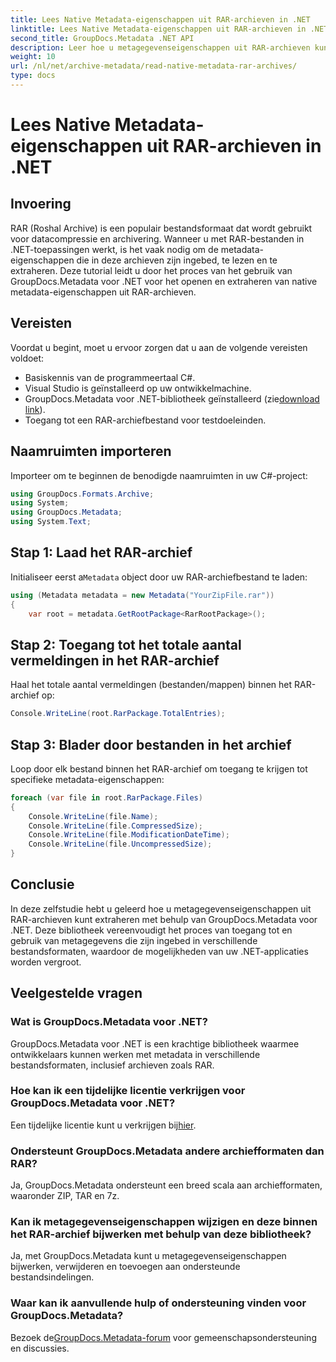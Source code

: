 ```yaml
---
title: Lees Native Metadata-eigenschappen uit RAR-archieven in .NET
linktitle: Lees Native Metadata-eigenschappen uit RAR-archieven in .NET
second_title: GroupDocs.Metadata .NET API
description: Leer hoe u metagegevenseigenschappen uit RAR-archieven kunt extraheren met GroupDocs.Metadata voor .NET in C#. Ontdek moeiteloos bestandsdetails.
weight: 10
url: /nl/net/archive-metadata/read-native-metadata-rar-archives/
type: docs
---
```

# Lees Native Metadata-eigenschappen uit RAR-archieven in .NET

## Invoering
RAR (Roshal Archive) is een populair bestandsformaat dat wordt gebruikt voor datacompressie en archivering. Wanneer u met RAR-bestanden in .NET-toepassingen werkt, is het vaak nodig om de metadata-eigenschappen die in deze archieven zijn ingebed, te lezen en te extraheren. Deze tutorial leidt u door het proces van het gebruik van GroupDocs.Metadata voor .NET voor het openen en extraheren van native metadata-eigenschappen uit RAR-archieven.
## Vereisten

Voordat u begint, moet u ervoor zorgen dat u aan de volgende vereisten voldoet:
- Basiskennis van de programmeertaal C#.
- Visual Studio is geïnstalleerd op uw ontwikkelmachine.
-  GroupDocs.Metadata voor .NET-bibliotheek geïnstalleerd (zie[download link](https://releases.groupdocs.com/metadata/net/)).
- Toegang tot een RAR-archiefbestand voor testdoeleinden.

## Naamruimten importeren
Importeer om te beginnen de benodigde naamruimten in uw C#-project:
```csharp
using GroupDocs.Formats.Archive;
using System;
using GroupDocs.Metadata;
using System.Text;
```

## Stap 1: Laad het RAR-archief
 Initialiseer eerst a`Metadata` object door uw RAR-archiefbestand te laden:
```csharp
using (Metadata metadata = new Metadata("YourZipFile.rar"))
{
    var root = metadata.GetRootPackage<RarRootPackage>();
```
## Stap 2: Toegang tot het totale aantal vermeldingen in het RAR-archief
Haal het totale aantal vermeldingen (bestanden/mappen) binnen het RAR-archief op:
```csharp
Console.WriteLine(root.RarPackage.TotalEntries);
```
## Stap 3: Blader door bestanden in het archief
Loop door elk bestand binnen het RAR-archief om toegang te krijgen tot specifieke metadata-eigenschappen:
```csharp
foreach (var file in root.RarPackage.Files)
{
    Console.WriteLine(file.Name);
    Console.WriteLine(file.CompressedSize);
    Console.WriteLine(file.ModificationDateTime);
    Console.WriteLine(file.UncompressedSize);
}
```

## Conclusie
In deze zelfstudie hebt u geleerd hoe u metagegevenseigenschappen uit RAR-archieven kunt extraheren met behulp van GroupDocs.Metadata voor .NET. Deze bibliotheek vereenvoudigt het proces van toegang tot en gebruik van metagegevens die zijn ingebed in verschillende bestandsformaten, waardoor de mogelijkheden van uw .NET-applicaties worden vergroot.

## Veelgestelde vragen
### Wat is GroupDocs.Metadata voor .NET?
GroupDocs.Metadata voor .NET is een krachtige bibliotheek waarmee ontwikkelaars kunnen werken met metadata in verschillende bestandsformaten, inclusief archieven zoals RAR.
### Hoe kan ik een tijdelijke licentie verkrijgen voor GroupDocs.Metadata voor .NET?
 Een tijdelijke licentie kunt u verkrijgen bij[hier](https://purchase.groupdocs.com/temporary-license/).
### Ondersteunt GroupDocs.Metadata andere archiefformaten dan RAR?
Ja, GroupDocs.Metadata ondersteunt een breed scala aan archiefformaten, waaronder ZIP, TAR en 7z.
### Kan ik metagegevenseigenschappen wijzigen en deze binnen het RAR-archief bijwerken met behulp van deze bibliotheek?
Ja, met GroupDocs.Metadata kunt u metagegevenseigenschappen bijwerken, verwijderen en toevoegen aan ondersteunde bestandsindelingen.
### Waar kan ik aanvullende hulp of ondersteuning vinden voor GroupDocs.Metadata?
 Bezoek de[GroupDocs.Metadata-forum](https://forum.groupdocs.com/c/metadata/14) voor gemeenschapsondersteuning en discussies.